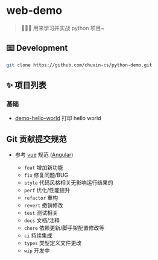 # web-demo
> 🍉🍉🍉 用来学习并实战 python 项目~

## ⌨️ Development
```bash
git clone https://github.com/chuxin-cs/python-demo.git
```

## ✨ 项目列表
### 基础
- [demo-hello-world](https://github.com/chuxin-cs/python-demo/tree/master/demo-hello-world) 打印 hello world


## Git 贡献提交规范

- 参考 [vue](https://github.com/vuejs/vue/blob/dev/.github/COMMIT_CONVENTION.md) 规范 ([Angular](https://github.com/conventional-changelog/conventional-changelog/tree/master/packages/conventional-changelog-angular))

  - `feat` 增加新功能
  - `fix` 修复问题/BUG
  - `style` 代码风格相关无影响运行结果的
  - `perf` 优化/性能提升
  - `refactor` 重构
  - `revert` 撤销修改
  - `test` 测试相关
  - `docs` 文档/注释
  - `chore` 依赖更新/脚手架配置修改等
  - `ci` 持续集成
  - `types` 类型定义文件更改
  - `wip` 开发中